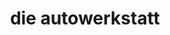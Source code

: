 ---
title: "die autowerkstatt"
url: /rottenburg-a-d-laaber/die-autowerkstatt/
shop: Autowerkstatt
---